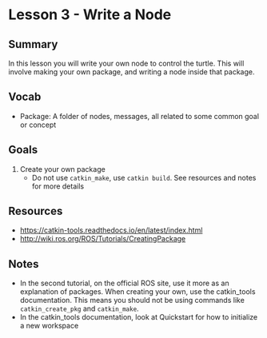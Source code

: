 # Lesson 3 - Write a Node

## Summary
In this lesson you will write your own node to control the turtle. This will involve making your own package,
and writing a node inside that package.

## Vocab
- Package: A folder of nodes, messages, all related to some common goal or concept

## Goals
1. Create your own package
   - Do not use `catkin_make`, use `catkin build`. See resources and notes for more details

## Resources
- https://catkin-tools.readthedocs.io/en/latest/index.html
- http://wiki.ros.org/ROS/Tutorials/CreatingPackage

## Notes
- In the second tutorial, on the official ROS site, use it more as an explanation of packages. When
creating your own, use the catkin_tools documentation. This means you should not be using commands
like `catkin_create_pkg` and `catkin_make`.
- In the catkin_tools documentation, look at Quickstart for how to initialize a new workspace
